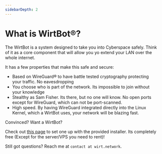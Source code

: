 ```yaml
---
sidebarDepth: 2
---
```



# What is WirtBot®?

The WirtBot is a system designed to take you into Cyberspace safely.
Think of it as a core component that will allow you yo extend your LAN over the whole internet.

It has a few properties that make this safe and secure:

- Based on WireGuard® to have battle tested cryptography protecting your traffic. No eavesdropping
- You choose who is part of the network. Its impossible to join without your knowledge
- Stealthy as Sam Fisher. Its there, but no one will know. No open ports except for WireGuard, which can not be port-scanned.
- High speed. By having WireGuard integrated directly into the Linux Kernel, which a WirtBot uses, your network will be blazing fast.

Convinced? Want a WirtBot?

Check out [this page](/docs/setup) to set one up with the provided installer. Its completely free (Except for the server/VPS you need to rent)! 

Still got questions? Reach me at `contact at wirt.network`.
